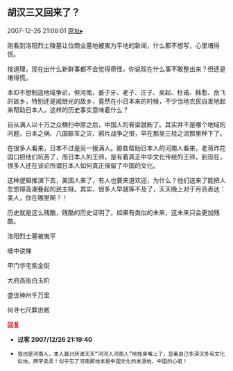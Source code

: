 ## 胡汉三又回来了？
2007-12-26 21:06:01
[原址▸](http://www.fxgan.com/chan_time/2007_07_12/877.htm)



 刚看到洛阳烈士陵墓让位商业墓地被夷为平地的新闻，什么都不想写，心里堵得慌。
 
  
 
 
  按道理，现在出什么新鲜事都不会觉得奇怪，你说现在什么事不敢整出来？但还是堵得慌。
 
 
  
 
 
  本ID不想制造地域争论，但河南，姜子牙、老子、庄子、吴起、杜甫、韩愈、岳飞的故乡，特别还是戚继光的故乡，竟然在小日本来的时候，不少当地农民自发地起来帮助日本人，这样的历史事实意味着什么？
 
 
  
 
 
  自从满人以十万之众横扫中原之后，中国人的脊梁就断了。其实并不是哪个地域的问题，日本之祸、八国联军之灾、鸦片战争之恨，早在那吴三桂之流那里种下了。
 
 
  
 
 
  在很多人看来，日本不过是另一拨满人。那些帮助日本人的河南人看来，老蒋炸花园口把他们坑苦了，而日本人的王师，是有着真正中华文化传统的王师，到现在，很多人还在谈论所谓日本人如何真正保留了中国的文化。
 
 
  
 
 
  这种逻辑推演下去，美国人来了，有人也要夹道欢迎，为什么？他们送来了能把人忽悠得高潮叠起的民主呀。其实，很多人早就等不及了，天天晚上对于月亮表达：美人，你在哪里啊？！
 
 
  
 
 
  历史就是这么残酷，残酷的历史证明了，如果有类似的未来，这未来只会更加残酷。
 
 
  
 
 
  洛阳烈士墓被夷平
 
 
  
 
 
  缠中说禅
 
 
  
 
 
  甲门华宅紫金街
 
 
  大府高衙白玉阶
 
 
  盛世神州千万里
 
 
  何寻七尺葬忠骸
 
 
  
 
 
  
 
 
  
 
 
  
 





<font color='red'>**回复**</font>


- **过客 2007/12/26 21:19:40**
- ```
  我也是河南人，本人最讨厌谁天天“河河人河南人”地挂臭嘴上了，显着自己多深沉多有文化似地，两字卖弄！似乎忘了河南那地本是中国文化的发源地，中国的心脏！
  ```
